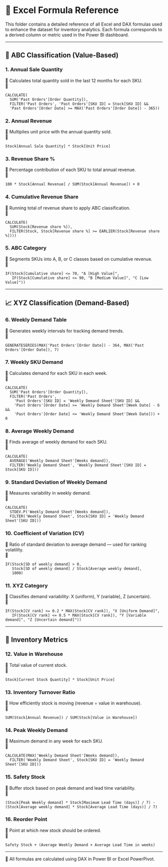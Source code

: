 # 📘 Excel Formula Reference 

This folder contains a detailed reference of all Excel and DAX formulas used to enhance the dataset for inventory analytics. Each formula corresponds to a derived column or metric used in the Power BI dashboard.

---

## 🔢 ABC Classification (Value-Based)

### 1. Annual Sale Quantity  
💬 Calculates total quantity sold in the last 12 months for each SKU.  
🧮  
```dax
CALCULATE(
  SUM('Past Orders'[Order Quantity]),
  FILTER('Past Orders', 'Past Orders'[SKU ID] = Stock[SKU ID] &&
  'Past Orders'[Order Date] >= MAX('Past Orders'[Order Date]) - 365))
```

### 2. Annual Revenue  
💬 Multiplies unit price with the annual quantity sold.  
🧮  
```dax
Stock[Annual Sale Quantity] * Stock[Unit Price]
```

### 3. Revenue Share %  
💬 Percentage contribution of each SKU to total annual revenue.  
🧮  
```dax
100 * Stock[Annual Revenue] / SUM(Stock[Annual Revenue]) + 0
```

### 4. Cumulative Revenue Share  
💬 Running total of revenue share to apply ABC classification.  
🧮  
```dax
CALCULATE(
  SUM(Stock[Revenue share %]),
  FILTER(Stock, Stock[Revenue share %] >= EARLIER(Stock[Revenue share %])))
```

### 5. ABC Category  
💬 Segments SKUs into A, B, or C classes based on cumulative revenue.  
🧮  
```dax
IF(Stock[Cumulative share] <= 70, "A [High Value]",
   IF(Stock[Cumulative share] <= 90, "B [Medium Value]", "C [Low Value]"))
```

---

## 📈 XYZ Classification (Demand-Based)

### 6. Weekly Demand Table  
💬 Generates weekly intervals for tracking demand trends.  
🧮  
```dax
GENERATESERIES(MAX('Past Orders'[Order Date]) - 364, MAX('Past Orders'[Order Date]), 7)
```

### 7. Weekly SKU Demand  
💬 Calculates demand for each SKU in each week.  
🧮  
```dax
CALCULATE(
  SUM('Past Orders'[Order Quantity]),
  FILTER('Past Orders',
    'Past Orders'[SKU ID] = 'Weekly Demand Sheet'[SKU ID] &&
    'Past Orders'[Order Date] >= 'Weekly Demand Sheet'[Week Date] - 6 &&
    'Past Orders'[Order Date] <= 'Weekly Demand Sheet'[Week Date])) + 0
```

### 8. Average Weekly Demand  
💬 Finds average of weekly demand for each SKU.  
🧮  
```dax
CALCULATE(
  AVERAGE('Weekly Demand Sheet'[Weeks demand]),
  FILTER('Weekly Demand Sheet', 'Weekly Demand Sheet'[SKU ID] = Stock[SKU ID]))
```

### 9. Standard Deviation of Weekly Demand  
💬 Measures variability in weekly demand.  
🧮  
```dax
CALCULATE(
  STDEV.P('Weekly Demand Sheet'[Weeks demand]),
  FILTER('Weekly Demand Sheet', Stock[SKU ID] = 'Weekly Demand Sheet'[SKU ID]))
```

### 10. Coefficient of Variation (CV)  
💬 Ratio of standard deviation to average demand — used for ranking volatility.  
🧮  
```dax
IF(Stock[SD of weekly demand] > 0,
   Stock[SD of weekly demand] / Stock[Average weekly demand],
   1000)
```

### 11. XYZ Category  
💬 Classifies demand variability: X (uniform), Y (variable), Z (uncertain).  
🧮  
```dax
IF(Stock[CV rank] <= 0.2 * MAX(Stock[CV rank]), "X [Uniform Demand]",
   IF(Stock[CV rank] <= 0.5 * MAX(Stock[CV rank]), "Y [Variable demand]", "Z [Uncertain demand]"))
```

---

## 🧮 Inventory Metrics

### 12. Value in Warehouse  
💬 Total value of current stock.  
🧮  
```dax
Stock[Current Stock Quantity] * Stock[Unit Price]
```

### 13. Inventory Turnover Ratio  
💬 How efficiently stock is moving (revenue ÷ value in warehouse).  
🧮  
```dax
SUM(Stock[Annual Revenue]) / SUM(Stock[Value in Warehouse])
```

### 14. Peak Weekly Demand  
💬 Maximum demand in any week for each SKU.  
🧮  
```dax
CALCULATE(MAX('Weekly Demand Sheet'[Weeks demand]),
  FILTER('Weekly Demand Sheet', Stock[SKU ID] = 'Weekly Demand Sheet'[SKU ID]))
```

### 15. Safety Stock  
💬 Buffer stock based on peak demand and lead time variability.  
🧮  
```dax
(Stock[Peak Weekly demand] * Stock[Maximum Lead Time (days)] / 7) -
(Stock[Average weekly demand] * Stock[Average Lead Time (days)] / 7)
```

### 16. Reorder Point  
💬 Point at which new stock should be ordered.  
🧮  
```
Safety Stock + (Average Weekly Demand × Average Lead Time in weeks)
```

---

📌 All formulas are calculated using DAX in Power BI or Excel PowerPivot. 
